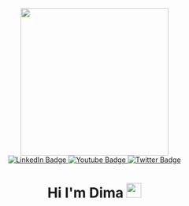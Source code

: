 <div id="header" align="center">
  <img src="https://media.giphy.com/media/PmTWHSzTo53A4/giphy.gif" width="300"/>
</div>
<div id="badges"  align="center">
  <a href="https://www.linkedin.com/in/dmitryibryncev/">
    <img src="https://img.shields.io/badge/LinkedIn-blue?style=for-the-badge&logo=linkedin&logoColor=white" alt="LinkedIn Badge"/>
  </a>
  <a href="https://t.me/Dmitry_elfhappy">
    <img src="https://img.shields.io/badge/Telegram-green?style=for-the-badge&logo=telegram&logoColor=white" alt="Youtube Badge"/>
  </a>
  <a href="https://discord.gg/G9pYRJyB">
    <img src="https://img.shields.io/badge/discord-purple?style=for-the-badge&logo=discord&logoColor=white" alt="Twitter Badge"/>
  </a>
  <div>
 <img src="https://komarev.com/ghpvc/?username=BrynzevDmitrii&style=flat-square&color=orange" alt=""/>
  </div>

  <h1>
  Hi I'm Dima
  <img src="https://media.giphy.com/media/hvRJCLFzcasrR4ia7z/giphy.gif" width="30px"/>
</h1>
</div>


<!--
**BrynzevDmitrii/BrynzevDmitrii** is a ✨ _special_ ✨ repository because its `README.md` (this file) appears on your GitHub profile.

Here are some ideas to get you started:

- 🔭 I’m currently working on ...
- 🌱 I’m currently learning ...
- 👯 I’m looking to collaborate on ...
- 🤔 I’m looking for help with ...
- 💬 Ask me about ...
- 📫 How to reach me: ...
- 😄 Pronouns: ...
- ⚡ Fun fact: ...
-->
